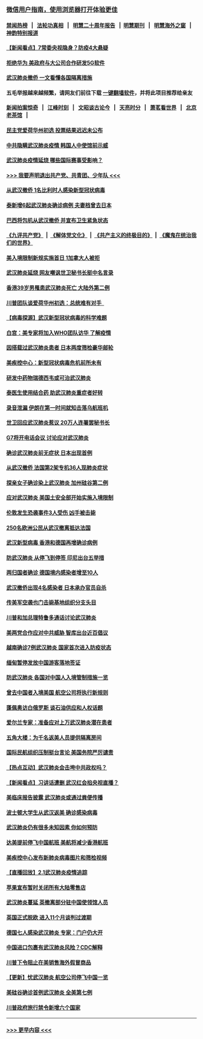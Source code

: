 ### [微信用户指南，使用浏览器打开体验更佳](https://github.com/gfw-breaker/banned-news1/blob/master/indexes/wechat-guide.md?t=0)
#### [禁闻热榜](热点新闻.md?t=0)  &nbsp;&nbsp;|&nbsp;&nbsp; [法轮功真相](https://github.com/gfw-breaker/truth/blob/master/README.md?t=0) &nbsp;&nbsp;|&nbsp;&nbsp; [明慧二十周年报告](https://github.com/gfw-breaker/mh-reports/blob/master/README.md?t=0) &nbsp;&nbsp;|&nbsp;&nbsp;[明慧期刊](https://github.com/gfw-breaker/mh-qikan) &nbsp;&nbsp;|&nbsp;&nbsp; [明慧海外之窗](https://github.com/gfw-breaker/mh-news/blob/master/README.md?t=0) &nbsp;&nbsp;|&nbsp;&nbsp; [神韵特别报道](https://github.com/gfw-breaker/mh-news/blob/master/shenyun.md?t=0)
#### [【新闻看点】7常委央视隐身？防疫4大悬疑](../pages/nsc418/n11844611.md?t=02050801) 
#### [拒绝华为 美政府与大公司合作研发5G软件](../pages/nsc418/n11844625.md?t=02050801) 
#### [武汉肺炎撤侨 一文看懂各国隔离措施](../pages/nsc418/n11844216.md?t=02050801) 
#### 五毛举报越来越频繁，请网友们前往下载 [一键翻墙软件](https://github.com/gfw-breaker/ssr-accounts)，并将此项目推荐给亲友
#### [新闻拍案惊奇](https://github.com/gfw-breaker/banned-news1/blob/master/pages/link4.md) &nbsp;&nbsp;|&nbsp;&nbsp; [江峰时刻](https://github.com/gfw-breaker/banned-news1/blob/master/pages/link4.md) &nbsp;&nbsp;|&nbsp;&nbsp; [文昭谈古论今](https://github.com/gfw-breaker/banned-news1/blob/master/pages/link4.md) &nbsp;&nbsp;|&nbsp;&nbsp; [天亮时分](https://github.com/gfw-breaker/banned-news1/blob/master/pages/link4.md) &nbsp;&nbsp;|&nbsp;&nbsp; [萧茗看世界](https://github.com/gfw-breaker/banned-news1/blob/master/pages/link4.md) &nbsp;&nbsp;|&nbsp;&nbsp; [北京老茶馆](https://github.com/gfw-breaker/banned-news1/blob/master/pages/link4.md) &nbsp;&nbsp;|&nbsp;&nbsp; 
#### [民主党爱荷华州初选 投票结果迟迟未公布](../pages/nsc418/n11844207.md?t=02050801) 
#### [中共隐瞒武汉肺炎疫情 韩国人中使馆前示威](../pages/nsc418/n11844084.md?t=02050801) 
#### [武汉肺炎疫情延烧 哪些国际赛事受影响？](../pages/nsc418/n11843958.md?t=02050801) 
#### [>>> 我要声明退出共产党、共青团、少年队 <<<](https://github.com/begood0513/goodnews/blob/master/quit/letter.md) 
#### [从武汉撤侨 1名比利时人感染新型冠状病毒](../pages/nsc418/n11843977.md?t=02050801) 
#### [泰新增6起武汉肺炎确诊病例 夫妻档曾去日本](../pages/nsc418/n11843900.md?t=02050801) 
#### [巴西将包机从武汉撤侨 并宣布卫生紧急状态](../pages/nsc418/n11843418.md?t=02050801) 
#### [《九评共产党》](https://github.com/begood0513/9ping.md/blob/master/README.md) &nbsp;|&nbsp; [《解体党文化》](../../../../jtdwh.md/blob/master/README.md)  &nbsp;|&nbsp; [《共产主义的终极目的》](../../../../gczydzjmd.md/blob/master/README.md) &nbsp;|&nbsp; [《魔鬼在统治我们的世界》](../../../../mgztzwmdsj.md/blob/master/README.md) 
#### [美入境限制新规实施首日 1加拿大人被拒](../pages/nsc418/n11843058.md?t=02050801) 
#### [武汉肺炎延烧 网友嘲讽世卫秘书长挺中名言录](../pages/nsc418/n11843056.md?t=02050801) 
#### [香港39岁男罹患武汉肺炎死亡 大陆外第二例](../pages/nsc418/n11843026.md?t=02050801) 
#### [川普团队谈爱荷华州初选：总统难有对手  ](../pages/nsc418/n11842867.md?t=02050801) 
#### [【病毒探源】武汉新型冠状病毒的科学难题](../pages/nsc418/n11842176.md?t=02050801) 
#### [白宫：美专家将加入WHO团队访华 了解疫情](../pages/nsc418/n11842198.md?t=02050801) 
#### [因搭载过武汉肺炎患者 日本两度筛检豪华邮轮](../pages/nsc418/n11842447.md?t=02050801) 
#### [美疾控中心：新型冠状病毒危机前所未有](../pages/nsc418/n11842406.md?t=02050801) 
#### [研发中药物瑞德西韦或可治武汉肺炎](../pages/nsc418/n11842100.md?t=02050801) 
#### [泰医生使用结合药 助武汉肺炎重症者好转](../pages/nsc418/n11842096.md?t=02050801) 
#### [录音泄漏 伊朗在第一时间就知击落乌航班机](../pages/nsc418/n11842002.md?t=02050801) 
#### [世卫回应武汉肺炎惹议 20万人连署罢秘书长](../pages/nsc418/n11841664.md?t=02050801) 
#### [G7将开电话会议 讨论应对武汉肺炎](../pages/nsc418/n11841658.md?t=02050801) 
#### [确诊武汉肺炎前无症状 日本出现首例](../pages/nsc418/n11841567.md?t=02050801) 
#### [从武汉撤侨 法国第2架专机36人现肺炎症状](../pages/nsc418/n11841382.md?t=02050801) 
#### [探亲女子确诊染上武汉肺炎 加州硅谷第二例](../pages/nsc418/n11839784.md?t=02050801) 
#### [应对武汉肺炎 美国土安全部开始实施入境限制](../pages/nsc418/n11839729.md?t=02050801) 
#### [伦敦发生恐袭事件3人受伤 凶手被击毙](../pages/nsc418/n11839442.md?t=02050801) 
#### [250名欧洲公民从武汉撤离抵达法国](../pages/nsc418/n11839438.md?t=02050801) 
#### [武汉新型病毒 香港和德国再增确诊病例](../pages/nsc418/n11839381.md?t=02050801) 
#### [防武汉肺炎 从停飞到停签 印尼出台五举措](../pages/nsc418/n11839282.md?t=02050801) 
#### [两归国者确诊 德国境内感染者增至10人](../pages/nsc418/n11839164.md?t=02050801) 
#### [武汉撤侨出现4名感染者 日本承办官员自杀](../pages/nsc418/n11839044.md?t=02050801) 
#### [传美军空袭也门击毙基地组织分支头目](../pages/nsc418/n11839210.md?t=02050801) 
#### [川普和加总理特鲁多通话讨论武汉肺炎](../pages/nsc418/n11839128.md?t=02050801) 
#### [美两党合作应对中共威胁 智库出台近百倡议](../pages/nsc418/n11838437.md?t=02050801) 
#### [越南确诊7例武汉肺炎 国家首次进入防疫状态](../pages/nsc418/n11838860.md?t=02050801) 
#### [缅甸暂停发放中国游客落地签证](../pages/nsc418/n11838730.md?t=02050801) 
#### [防武汉肺炎 各国对中国人入境管制措施一览](../pages/nsc418/n11838726.md?t=02050801) 
#### [曾去中国者入境美国 航空公司将执行新规则](../pages/nsc418/n11838375.md?t=02050801) 
#### [蓬佩奥访白俄罗斯 谈石油供应和人权话题](../pages/nsc418/n11838242.md?t=02050801) 
#### [爱尔兰专家：准备应对上万武汉肺炎潜在患者](../pages/nsc418/n11837978.md?t=02050801) 
#### [五角大楼：为千名返美人员提供隔离房间](../pages/nsc418/n11837831.md?t=02050801) 
#### [国际民航组织压制挺台言论 美国务院严厉谴责](../pages/nsc418/n11837791.md?t=02050801) 
#### [【热点互动】武汉肺炎会击垮中共政权吗？](../pages/nsc418/n11837779.md?t=02050801) 
#### [【新闻看点】习讲话遭删 武汉红会掐央视直播？](../pages/nsc418/n11837573.md?t=02050801) 
#### [美临床报告披露 武汉肺炎或通过粪便传播](../pages/nsc418/n11837626.md?t=02050801) 
#### [波士顿大学生从武汉返美 确诊感染病毒](../pages/nsc418/n11837580.md?t=02050801) 
#### [武汉肺炎仍有很多未知因素 你如何预防](../pages/nsc418/n11837666.md?t=02050801) 
#### [达美提前停飞中国航班 美航将减少香港航班](../pages/nsc418/n11837649.md?t=02050801) 
#### [美疾控中心发布新肺炎病毒图片和筛检视频](../pages/nsc418/n11837491.md?t=02050801) 
#### [【直播回放】2.1武汉肺炎疫情追踪](../pages/nsc418/n11837232.md?t=02050801) 
#### [苹果宣布暂时关闭所有大陆零售店](../pages/nsc418/n11837097.md?t=02050801) 
#### [武汉肺炎蔓延 英撤离部分驻中国使领馆人员](../pages/nsc418/n11837061.md?t=02050801) 
#### [英国正式脱欧 进入11个月谈判过渡期](../pages/nsc418/n11836911.md?t=02050801) 
#### [德国七人感染武汉肺炎 专家：门户仍大开](../pages/nsc418/n11836344.md?t=02050801) 
#### [中国进口包裹有武汉肺炎风险？CDC解释](../pages/nsc418/n11836321.md?t=02050801) 
#### [川普下令阻止在美销售海外假冒商品](../pages/nsc418/n11836261.md?t=02050801) 
#### [【更新】忧武汉肺炎 航空公司停飞中国一览](../pages/nsc418/n11835931.md?t=02050801) 
#### [美硅谷确诊首例武汉肺炎 全美第七例](../pages/nsc418/n11836093.md?t=02050801) 
#### [川普政府旅行禁令新增六个国家](../pages/nsc418/n11836083.md?t=02050801) 

----
#### [ >>> 更早内容 <<< ](../indexes/nsc418-earlier.md)
